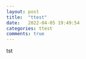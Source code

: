 ```yaml
---
layout: post
title:  "ttest"
date:   2022-04-05 19:49:54
categories: ttest
comments: true
---
```

tst
